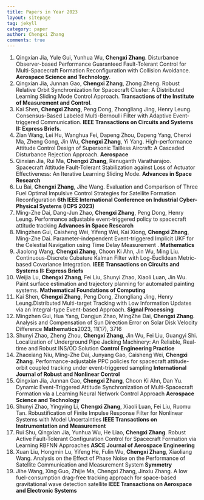 ```yaml
---
title: Papers in Year 2023
layout: sitepage
tag: jekyll
category: paper
author: Chengxi Zhang
comments: true
---
```

<ol>
	<li>Qingxian Jia, Yule Gui, Yunhua Wu, <b>Chengxi Zhang</b>. Disturbance Observer-based Performance Guaranteed Fault-Tolerant Control for Multi-Spacecraft Formation Reconfiguration with Collision Avoidance. <b>Aerospace Science and Technology</b>. </li>
	<li>Qingxian Jia, Junnan Gao, <b>Chengxi Zhang</b>, Zhong Zheng. Robust Relative Orbit Synchronization for Spacecraft Cluster: A Distributed Learning Sliding Mode Control Approach. <b>Transactions of the Institute of Measurement and Control</b>. </li>
	<li>Kai Shen, <b>Chengxi Zhang</b>, Peng Dong, Zhongliang Jing, Henry Leung.  Consensus-Based Labeled Multi-Bernoulli Filter with Adaptive Event-triggered Communication. <b>IEEE Transactions on Circuits and Systems II: Express Briefs</b>. </li>
	<li>Zian Wang, Lei Hu, Wanghua Fei, Dapeng Zhou, Dapeng Yang, Chenxi Ma, Zheng Gong, Jin Wu, <b>Chengxi Zhang</b>, Yi Yang. High-performance Attitude Control Design of Supersonic Tailless Aircraft: A Cascaded Disturbance Rejection Approach. <b>Aerospace</b></li>
	<li>Qinxian Jia, Rui Ma, <b>Chengxi Zhang</b>, Renuganth Varatharajoo. Spacecraft Attitude Fault-Tolerant Stabilization against Loss of Actuator Effectiveness: An Iterative Learning Sliding Mode. <b>Advances in Space Research</b> </li>
	<li>Lu Bai, <b>Chengxi Zhang</b>, Jihe Wang. Evaluation and Comparison of Three Fuel Optimal Impulsive Control Strategies for Satellite Formation Reconfiguration <b>6th IEEE International Conference on Industrial Cyber-Physical Systems (ICPS 2023)</b> </li>
	<li>Ming-Zhe Dai, Dang-Jun Zhao, <b>Chengxi Zhang</b>, Peng Dong, Henry Leung. Performance adjustable event-triggered policy to spacecraft attitude tracking <b>Advances in Space Research</b> </li>
	<li>Mingzhen Gui, Caisheng Wei, Yifeng Wei, Kai Xiong, <b>Chengxi Zhang</b>, Ming-Zhe Dai. Parameter-independent Event-triggered Implicit UKF for the Celestial Navigation using Time Delay Measurement . <b>Mathematics</b></li>
	<li>Jiaolong Wang, <b>Chengxi Zhang</b>, Choon Ki Ahn, Jin Wu, Ming Liu. Continuous-Discrete Cubature Kalman Filter with Log-Euclidean Metric-based Covariance Integration.  <b>IEEE Transactions on Circuits and Systems II: Express Briefs</b></li>
    	<li>Weijia Lu, <b>Chengxi Zhang</b>, Fei Liu, Shunyi Zhao, Xiaoli Luan, Jin Wu. Paint surface estimation and trajectory planning for automated painting systems.  <b>Mathematical Foundations of Computing</b></li>
     	<li>Kai Shen, <b>Chengxi Zhang</b>, Peng Dong, Zhongliang Jing, Henry Leung.Distributed Multi-target Tracking with Low Information Updates via an Integral-type Event-based Approach.  <b>Signal Processing</b></li>
    	<li>Mingzhen Gui, Hua Yang, Dangjun Zhao, MingZhe Dai, <b>Chengxi Zhang</b>. Analysis and Compensation of Sun Direction Error on Solar Disk Velocity Difference <b>Mathematics</b>2023, 11(17), 3716</li>
    	<li>Shunyi Zhao, Zheng Zhou, <b>Chengxi Zhang</b>, Jin Wu, Fei Liu, Guangyi Shi. Localization of Underground Pipe Jacking Machinery: An Reliable, Real-time and Robust INS/OD Solution <b>Control Engineering Practice
</b></li>
    	<li>Zhaoxiang Niu, Ming-Zhe Dai, Junyang Gao, Caisheng Wei, <b>Chengxi Zhang</b>. Performance-adjustable PPC policies for spacecraft attitude-orbit coupled tracking under event-triggered sampling
 <b>International Journal of Robust and Nonlinear Control</b></li>
	<li>Qingxian Jia, Junnan Gao, <b>Chengxi Zhang</b>, Choon Ki Ahn, Dan Yu. Dynamic Event-Triggered Attitude Synchronization of Multi-Spacecraft Formation via a Learning Neural Network Control Approach  <b>Aerospace Science and Technology</b></li>
	<li>Shunyi Zhao, Yingying Li, <b>Chengxi Zhang</b>, Xiaoli Luan, Fei Liu, Ruomu Tan. Robustification of Finite Impulse Response Filter for Nonlinear Systems with Model Uncertainties <b>IEEE Transactions on Instrumentation and Measurement</b></li>
    <li>Rui Shu, Qingxian Jia, Yunhua Wu, He Liao, <b>Chengxi Zhang</b>. Robust Active Fault-Tolerant Configuration Control for Spacecraft Formation via Learning RBFNN Approaches<b> ASCE Journal of Aerospace Engineering</b></li>
    <li>Xuan Liu, Hongmin Lu, Yifeng He, Fulin Wu, <b>Chengxi Zhang</b>, Xiaoliang Wang. Analysis on the Effect of Phase Noise on the Performance of Satellite Communication and Measurement System<b> Symmetry</b></li>
    <li>Jihe Wang, Xing Guo, Zhijie Ma, Chengxi Zhang, Jinxiu Zhang. A low fuel-consumption drag-free tracking approach for space-based gravitational wave detection satellite<b> IEEE Transactions on Aerospace and Electronic Systems</b></li>
</ol>







<!--

	<li>Ming-Zhe Dai, <b><b>Chengxi Zhang</b>*</b>, Henry Leung, Peng Dong, Bo Li. Distributed Integral-type Edge-event- and Self-triggered Synchronization for Nonlinear Multi-agent Systems. <b>IEEE Transactions on Systems, Man and Cybernetics: Systems</b>. (Under Revision)</li>
	<li><b><b>Chengxi Zhang</b></b>, Ming-Zhe Dai, Jin Wu, Bing Xiao, Bo Li, Mingjiang Wang. Neural-networks and event-based fault-tolerant control for spacecraft attitude stabilization, <b>Aerospace Science and Technology</b>. (Under Revision)</li>
	
	<li>Ming-Zhe Dai , Choon Ki Ahn, Jin Wu, <b><b>Chengxi Zhang</b></b>, Mingzhen Gui, Performance Adjustable Event-Triggered Synchronization Policies to Nonlinear Multi-Agent Systems, <b>IEEE Systems Journal. </b>(Under Review)</li>
	<li>Ming-Zhe Dai, <b><b>Chengxi Zhang</b></b>, Peng Dong, Henry Leung. Lp function based event-triggered policy tospacecraft attitude tracking<b>IEEE Transactions on Automatic Control</b>(Under Revision)</li>

</font>这个用来调整行间距
(师傅的雪人)

<img src="{{site.url}}/images/posts/2016-01-22-snowman.jpg " alt="" width="400" height="400" title="" align="" />

![mysnowman]({{site.url}}/images/posts/2016-01-22-snowman.JPG)

<img src="{{site.url}}/images/posts/SJTUDawn.jpg " alt="" width="480" height="360" title="" align="" />

-->
